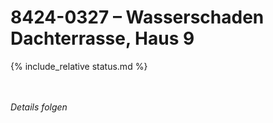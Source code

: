 # 8424-0327 &ndash; Wasserschaden Dachterrasse, Haus 9

{% include_relative status.md %}

<br/><br/>
_Details folgen_
